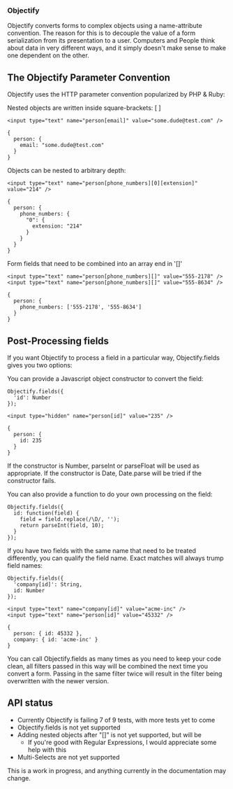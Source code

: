 ### Objectify

Objectify converts forms to complex objects using a name-attribute convention.
The reason for this is to decouple the value of a form serialization from its
presentation to a user. Computers and People think about data in very different
ways, and it simply doesn't make sense to make one dependent on the other.

## The Objectify Parameter Convention

Objectify uses the HTTP parameter convention popularized by PHP & Ruby:

Nested objects are written inside square-brackets: [ ]

    <input type="text" name="person[email]" value="some.dude@test.com" />
    
    {
      person: {
        email: "some.dude@test.com"
      }
    }

Objects can be nested to arbitrary depth:

    <input type="text" name="person[phone_numbers][0][extension]" value="214" />
    
    {
      person: {
        phone_numbers: {
          "0": {
            extension: "214"
          }
        }
      }
    }

Form fields that need to be combined into an array end in '[]'

    <input type="text" name="person[phone_numbers][]" value="555-2178" />
    <input type="text" name="person[phone_numbers][]" value="555-8634" />
    
    {
      person: {
        phone_numbers: ['555-2178', '555-8634']
      }
    }
    
## Post-Processing fields

If you want Objectify to process a field in a particular way, Objectify.fields gives
you two options:

You can provide a Javascript object constructor to convert the field:

    Objectify.fields({
      'id': Number
    });

    <input type="hidden" name="person[id]" value="235" />
    
    {
      person: {
        id: 235
      }
    }

If the constructor is Number, parseInt or parseFloat will be used as appropriate.
If the constructor is Date, Date.parse will be tried if the constructor fails.

You can also provide a function to do your own processing on the field:

    Objectify.fields({
      id: function(field) {
        field = field.replace(/\D/, '');
        return parseInt(field, 10);
      }
    });

If you have two fields with the same name that need to be treated differently,  you
can qualify the field name. Exact matches will always trump field names:

    Objectify.fields({
      'company[id]': String,
      id: Number
    });
    
    <input type="text" name="company[id]" value="acme-inc" />
    <input type="text" name="person[id]" value="45332" />
    
    {
      person: { id: 45332 },
      company: { id: 'acme-inc' }
    }
    
You can call Objectify.fields as many times as you need to keep your code clean, all
filters passed in this way will be combined the next time you convert a form. Passing
in the same filter twice will result in the filter being overwritten with the newer
version.

## API status

* Currently Objectify is failing 7 of 9 tests, with more tests yet to come
* Objectify.fields is not yet supported
* Adding nested objects after "[]" is not yet supported, but will be
  - If you're good with Regular Expressions, I would appreciate some help with this
* Multi-Selects are not yet supported
  
This is a work in progress, and anything currently in the documentation may change.